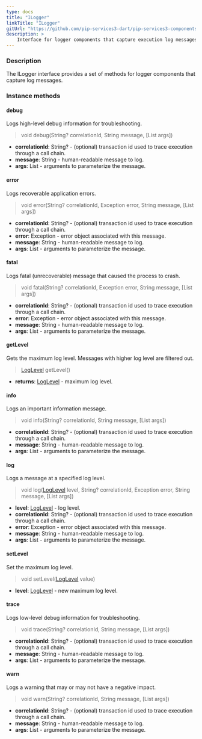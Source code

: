 ```yaml
---
type: docs
title: "ILogger"
linkTitle: "ILogger"
gitUrl: "https://github.com/pip-services3-dart/pip-services3-components-dart"
description: >
    Interface for logger components that capture execution log messages.
---
```


### Description

The ILogger interface provides a set of methods for logger components that capture log messages.


### Instance methods

#### debug
Logs high-level debug information for troubleshooting.

> void debug(String? correlationId, String message, [List args])

- **correlationId**: String? - (optional) transaction id used to trace execution through a call chain.
- **message**: String - human-readable message to log.
- **args**: List - arguments to parameterize the message.



#### error
Logs recoverable application errors.

> void error(String? correlationId, Exception error, String message, [List args])

- **correlationId**: String? - (optional) transaction id used to trace execution through a call chain.
- **error**: Exception - error object associated with this message.
- **message**: String - human-readable message to log.
- **args**: List - arguments to parameterize the message.


#### fatal
Logs fatal (unrecoverable) message that caused the process to crash.

> void fatal(String? correlationId, Exception error, String message, [List args])

- **correlationId**: String? - (optional) transaction id used to trace execution through a call chain.
- **error**: Exception - error object associated with this message.
- **message**: String - human-readable message to log.
- **args**: List - arguments to parameterize the message.



#### getLevel
Gets the maximum log level. Messages with higher log level are filtered out.

> [LogLevel](../log_level) getLevel()

- **returns**: [LogLevel](../log_level) -  maximum log level.


#### info
Logs an important information message.

> void info(String? correlationId, String message, [List args])

- **correlationId**: String? - (optional) transaction id used to trace execution through a call chain.
- **message**: String - human-readable message to log.
- **args**: List - arguments to parameterize the message.



#### log
Logs a message at a specified log level.

> void log([LogLevel](../log_level) level, String? correlationId, Exception error, String message, [List args])

- **level**: [LogLevel](../log_level) - log level.
- **correlationId**: String? - (optional) transaction id used to trace execution through a call chain.
- **error**: Exception - error object associated with this message.
- **message**: String - human-readable message to log.
- **args**: List - arguments to parameterize the message.



#### setLevel
Set the maximum log level.

> void setLevel([LogLevel](../log_level) value)

- **level**: [LogLevel](../log_level) - new maximum log level.


#### trace
Logs low-level debug information for troubleshooting.

> void trace(String? correlationId, String message, [List args])

- **correlationId**: String? - (optional) transaction id used to trace execution through a call chain.
- **message**: String - human-readable message to log.
- **args**: List - arguments to parameterize the message.


#### warn
Logs a warning that may or may not have a negative impact.

> void warn(String? correlationId, String message, [List args])

- **correlationId**: String? - (optional) transaction id used to trace execution through a call chain.
- **message**: String - human-readable message to log.
- **args**: List - arguments to parameterize the message.

